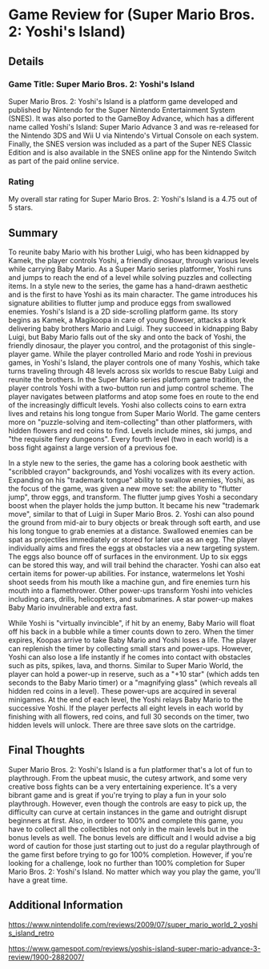 # Game Review for (Super Mario Bros. 2: Yoshi's Island)

## Details

### Game Title: Super Mario Bros. 2: Yoshi's Island

Super Mario Bros. 2: Yoshi's Island is a platform game developed and published by Nintendo for the Super Nintendo Entertainment System (SNES). It was also ported to the GameBoy Advance, which has a different name called Yoshi's Island: Super Mario Advance 3 and was re-released for the Nintendo 3DS and Wii U via Nintendo's Virtual Console on each system. Finally, the SNES version was included as a part of the Super NES Classic Edition and is also available in the SNES online app for the Nintendo Switch as part of the paid online service.

### Rating

My overall star rating for Super Mario Bros. 2: Yoshi's Island is a 4.75 out of 5 stars.

## Summary

To reunite baby Mario with his brother Luigi, who has been kidnapped by Kamek, the player controls Yoshi, a friendly dinosaur, through various levels while carrying Baby Mario. As a Super Mario series platformer, Yoshi runs and jumps to reach the end of a level while solving puzzles and collecting items. In a style new to the series, the game has a hand-drawn aesthetic and is the first to have Yoshi as its main character. The game introduces his signature abilities to flutter jump and produce eggs from swallowed enemies. Yoshi's Island is a 2D side-scrolling platform game. Its story begins as Kamek, a Magikoopa in care of young Bowser, attacks a stork delivering baby brothers Mario and Luigi. They succeed in kidnapping Baby Luigi, but Baby Mario falls out of the sky and onto the back of Yoshi, the friendly dinosaur, the player you control, and the protagonist of this single-player game. While the player controlled Mario and rode Yoshi in previous games, in Yoshi's Island, the player controls one of many Yoshis, which take turns traveling through 48 levels across six worlds to rescue Baby Luigi and reunite the brothers. In the Super Mario series platform game tradition, the player controls Yoshi with a two-button run and jump control scheme. The player navigates between platforms and atop some foes en route to the end of the increasingly difficult levels. Yoshi also collects coins to earn extra lives and retains his long tongue from Super Mario World. The game centers more on "puzzle-solving and item-collecting" than other platformers, with hidden flowers and red coins to find. Levels include mines, ski jumps, and "the requisite fiery dungeons". Every fourth level (two in each world) is a boss fight against a large version of a previous foe.

In a style new to the series, the game has a coloring book aesthetic with "scribbled crayon" backgrounds, and Yoshi vocalizes with its every action. Expanding on his "trademark tongue" ability to swallow enemies, Yoshi, as the focus of the game, was given a new move set: the ability to "flutter jump", throw eggs, and transform. The flutter jump gives Yoshi a secondary boost when the player holds the jump button. It became his new "trademark move", similar to that of Luigi in Super Mario Bros. 2. Yoshi can also pound the ground from mid-air to bury objects or break through soft earth, and use his long tongue to grab enemies at a distance. Swallowed enemies can be spat as projectiles immediately or stored for later use as an egg. The player individually aims and fires the eggs at obstacles via a new targeting system. The eggs also bounce off of surfaces in the environment. Up to six eggs can be stored this way, and will trail behind the character. Yoshi can also eat certain items for power-up abilities. For instance, watermelons let Yoshi shoot seeds from his mouth like a machine gun, and fire enemies turn his mouth into a flamethrower. Other power-ups transform Yoshi into vehicles including cars, drills, helicopters, and submarines. A star power-up makes Baby Mario invulnerable and extra fast.

While Yoshi is "virtually invincible", if hit by an enemy, Baby Mario will float off his back in a bubble while a timer counts down to zero. When the timer expires, Koopas arrive to take Baby Mario and Yoshi loses a life. The player can replenish the timer by collecting small stars and power-ups. However, Yoshi can also lose a life instantly if he comes into contact with obstacles such as pits, spikes, lava, and thorns. Similar to Super Mario World, the player can hold a power-up in reserve, such as a "+10 star" (which adds ten seconds to the Baby Mario timer) or a "magnifying glass" (which reveals all hidden red coins in a level). These power-ups are acquired in several minigames. At the end of each level, the Yoshi relays Baby Mario to the successive Yoshi. If the player perfects all eight levels in each world by finishing with all flowers, red coins, and full 30 seconds on the timer, two hidden levels will unlock. There are three save slots on the cartridge.

## Final Thoughts

Super Mario Bros. 2: Yoshi's Island is a fun platformer that's a lot of fun to playthrough. From the upbeat music, the cutesy artwork, and some very creative boss fights can be a very entertaining experience. It's a very bibrant game and is great if you're trying to play a fun in your solo playthrough. However, even though the controls are easy to pick up, the difficulty can curve at certain instances in the game and outright disrupt beginners at first. Also, in ordeer to 100% and complete this game, you have to collect all the collectibles not only in the main levels but in the bonus levels as well. The bonus levels are difficult and I would advise a big word of caution for those just starting out to just do a regular playthrough of the game first before trying to go for 100% completion. However, if you're looking for a challenge, look no further than 100% completion for Super Mario Bros. 2: Yoshi's Island. No matter which way you play the game, you'll have a great time.

## Additional Information

https://www.nintendolife.com/reviews/2009/07/super_mario_world_2_yoshis_island_retro

https://www.gamespot.com/reviews/yoshis-island-super-mario-advance-3-review/1900-2882007/
